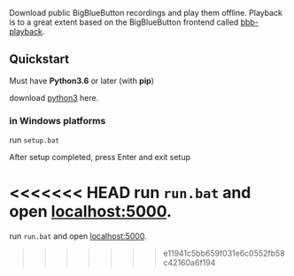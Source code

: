 Download public BigBlueButton recordings and play them offline.
Playback is to a great extent based on the BigBlueButton frontend called [bbb-playback](https://github.com/bigbluebutton/bbb-playback).

## Quickstart

Must have **Python3.6** or later (with **pip**)

download [python3](https://www.python.org/downloads/) here.


### in Windows platforms


run `setup.bat`

After setup completed, press Enter and exit setup

<<<<<<< HEAD
run `run.bat` and open [localhost:5000](http://localhost:5000).
=======
run `run.bat` and open [localhost:5000](http://localhost:5000).
>>>>>>> e11941c5bb659f031e6c0552fb58c42160a6f194
